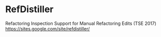 # RefDistiller
Refactoring Inspection Support for Manual Refactoring Edits (TSE 2017)
https://sites.google.com/site/refdistiller/
